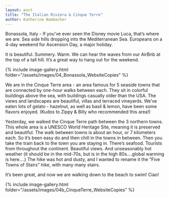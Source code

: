 ```yaml
---
layout: post
title: "The Italian Riviera & Cinque Terre"
author: Katherine Nammacher
---
```


Bonassola, Italy - If you’ve ever seen the Disney movie Luca, that’s where we are. Sea side hills dropping into the Mediterranean Sea. Europeans on a 4-day weekend for Ascension Day, a major holiday.

It is beautiful. Summery. Warm. We can hear the waves from our AirBnb at the top of a tall hill. It’s a great way to hang out for the weekend.

{% include image-gallery.html folder="/assets/images/04_Bonassola_WebsiteCopies" %}

We are in the Cinque Terre area - an area famous for 5 seaside towns that are connected by one-hour walks between each. They sit in colorful buildings above the sea, with buildings casually older than the USA. The views and landscapes are beautiful, villas and terraced vineyards. We’ve eaten lots of gelato - hazelnut, as well as basil & lemon, have been some flavors enjoyed. (Kudos to Zippy & Billy who recommended this area!)

Yesterday, we walked the Cinque Terre path between the 3 northern towns. This whole area is a UNESCO World Heritage Site, meaning it is preserved and beautiful. The walk between towns is about an hour, or 7 kilometers each. So it’s been easy do and then chill in the towns in between. Then you take the train back to the town you are staying in. There’s seafood. Tourists from throughout the continent. Beautiful views. And unseasonably hot weather (it should be in the mid-70s, but is in the high 80s….global warming is here….) The hike was hot and dusty, and I wanted to rename it the “Five Towns of Stairs” hike, with many many stairs.

It’s been great, and now we are walking down to the beach to swim! Ciao!

{% include image-gallery.html folder="/assets/images/04b_CinqueTerre_WebsiteCopies" %}
